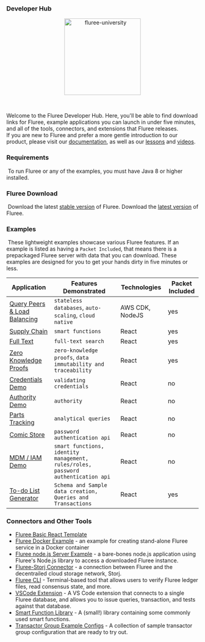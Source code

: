 ### Developer Hub

<p align="center">
<img src="fluree-university.png" alt="fluree-university" width="200"/>
</p>
​

Welcome to the Fluree Developer Hub. Here, you'll be able to find download links for Fluree, example applications you can launch in under five minutes, and all of the tools, connectors, and extensions that Fluree releases.  
​
If you are new to Fluree and prefer a more gentle introduction to our product, please visit our [documentation](https://docs.flur.ee/docs/getting-started), as well as our [lessons](https://docs.flur.ee/lesson) and [videos](https://docs.flur.ee/video).
​

### Requirements

​
To run Fluree or any of the examples, you must have Java 8 or higher installed.
​

### Fluree Download

​
Download the latest [stable version](https://fluree-releases-public.s3.amazonaws.com/fluree-stable.zip#) of Fluree.
Download the [latest version](https://fluree-releases-public.s3.amazonaws.com/fluree-latest.zip#) of Fluree.
​

### Examples

​
These lightweight examples showcase various Fluree features. If an example is listed as having a `Packet Included`, that means there is a prepackaged Fluree server with data that you can download. These examples are designed for you to get your hands dirty in five minutes or less.

| Application                                                               | Features Demonstrated                                                            | Technologies | Packet Included |
| ------------------------------------------------------------------------- | -------------------------------------------------------------------------------- | ------------ | --------------- |
| [Query Peers & Load Balancing](https://github.com/fluree/node_demo_aws)   | `stateless databases`, `auto-scaling`, `cloud native`                            | AWS CDK, NodeJS  | yes             |
| [Supply Chain](https://github.com/fluree/example-supply-chain)            | `smart functions`                                                                | React        | yes             |
| [Full Text](https://github.com/fluree/example-full-text-search)           | `full-text search`                                                               | React        | yes             |
| [Zero Knowledge Proofs](https://github.com/fluree/example-zero-knowledge) | `zero-knowledge proofs`, `data immutability and traceability`                    | React        | yes             |
| [Credentials Demo](https://github.com/fluree/credentials-demo)            | `validating credentials`                                                         | React        | no              |
| [Authority Demo](https://github.com/fluree/example-authority-delegation)  | `authority`                                                                      | React        | no              |
| [Parts Tracking](https://github.com/fluree/example-parts-tracking)        | `analytical queries`                                                             | React        | no              |
| [Comic Store](https://github.com/fluree/auth-pass-example)                | `password authentication api`                                                    | React        | no              |
| [MDM / IAM Demo](https://github.com/fluree/example-iam-mdm)               | `smart functions, identity management, rules/roles, password authentication api` | React        | no              |
| [To-do List Generator](https://github.com/fluree/to-do-lists-generator)               | `Schema and Sample data creation, Queries and Transactions` | React        | yes             |

### Connectors and Other Tools

- [Fluree Basic React Template](https://github.com/fluree/basic-react-template)
- [Fluree Docker Example](https://github.com/fluree/fluree-docker-example) - an example for creating stand-alone Fluree service in a Docker container
- [Fluree node.js Server Example](https://github.com/fluree/fluree-nodejs-server) - a bare-bones node.js application using Fluree's Node.js library to access a downloaded Fluree instance.
- [Fluree-Storj Connector](https://github.com/fluree/storj-fluree) - a connection between Fluree and the decentrailed cloud storage network, Storj.
- [Fluree CLI](https://github.com/fluree/fluree.cli) - Terminal-based tool that allows users to verify Fluree ledger files, read consensus state, and more.
- [VSCode Extension](https://github.com/fluree/vscode-fluree) - A VS Code extension that connects to a single Fluree database, and allows you to issue queries, transaction, and tests against that database.
- [Smart Function Library](https://github.com/fluree/smart-function-library) - A (small!) library containing some commonly used smart functions.
- [Transactor Group Example Configs](https://github.com/fluree/tx-group-ex-dirs) - A collection of sample transactor group configuration that are ready to try out.
